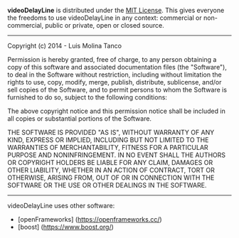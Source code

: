 **videoDelayLine** is distributed under the [MIT License](https://en.wikipedia.org/wiki/MIT_License). This gives everyone the freedoms to use videoDelayLine in any context: commercial or non-commercial, public or private, open or closed source.

---

Copyright (c) 2014 - Luis Molina Tanco

Permission is hereby granted, free of charge, to any person obtaining a copy of this software and associated documentation files (the "Software"), to deal in the Software without restriction, including without limitation the rights to use, copy, modify, merge, publish, distribute, sublicense, and/or sell copies of the Software, and to permit persons to whom the Software is furnished to do so, subject to the following conditions:

The above copyright notice and this permission notice shall be included in all copies or substantial portions of the Software.

THE SOFTWARE IS PROVIDED "AS IS", WITHOUT WARRANTY OF ANY KIND, EXPRESS OR IMPLIED, INCLUDING BUT NOT LIMITED TO THE WARRANTIES OF MERCHANTABILITY, FITNESS FOR A PARTICULAR PURPOSE AND NONINFRINGEMENT. IN NO EVENT SHALL THE AUTHORS OR COPYRIGHT HOLDERS BE LIABLE FOR ANY CLAIM, DAMAGES OR OTHER LIABILITY, WHETHER IN AN ACTION OF CONTRACT, TORT OR OTHERWISE, ARISING FROM, OUT OF OR IN CONNECTION WITH THE SOFTWARE OR THE USE OR OTHER DEALINGS IN THE SOFTWARE.

---

videoDelayLine uses other software: 

* [openFrameworks] (https://openframeworks.cc/)
* [boost] (https://www.boost.org/) 
